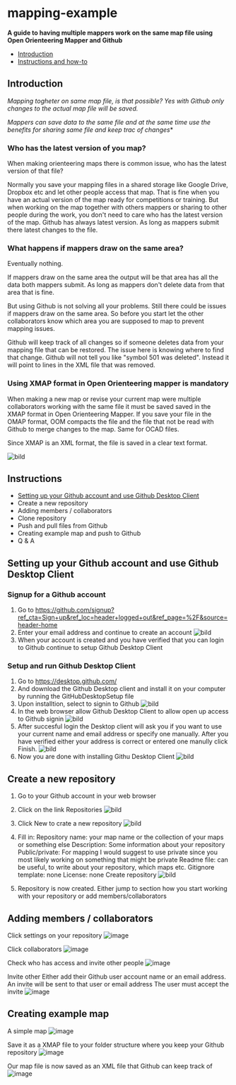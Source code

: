 # mapping-example

**A guide to having multiple mappers work on the same map file using Open Orienteering Mapper and Github**

- [Introduction](https://github.com/henrikopersson/mapping-example/blob/main/README.md#introduction)
- [Instructions and how-to](https://github.com/henrikopersson/mapping-example/blob/main/README.md#instructions)



## Introduction
*Mapping togheter on same map file, is that possible? Yes with Github only changes to the actual map file will be saved.*

*Mappers can save data to the same file and at the same time use the benefits for sharing same file and keep trac of changes**


### Who has the latest version of you map?

When making orienteering maps there is common issue, who has the latest version of that file? 

Normally you save your mapping files in a shared storage like Google Drive, Dropbox etc and let other people access that map. That is fine when you have an actual version of the map ready for competitions or training. But when working on the map together with others mappers or sharing to other people during the work, you don't need to care who has the latest version of the map. Github has always latest version. As long as mappers submit there latest changes to the file.


### What happens if mappers draw on the same area? ###

Eventually nothing.

If mappers draw on the same area the output will be that area has all the data both mappers submit.
As long as mappers don't delete data from that area that is fine. 

But using Github is not solving all your problems. Still there could be issues if mappers draw on the same area. So before you start let the other collaborators know which area you are supposed to map to prevent mapping issues.

Github will keep track of all changes so if someone deletes data from your mapping file that can be restored. The issue here is knowing where to find that change. Github will not tell you like "symbol 501 was deleted". Instead it will point to lines in the XML file that was removed.


### Using XMAP format in Open Orienteering mapper is mandatory ###

When making a new map or revise your current map were multiple collaborators working with the same file it must be saved saved in the XMAP format in Open Orienteering Mapper. If you save your file in the OMAP format, OOM compacts the file and the file that not be read with Github to merge changes to the map. Same for OCAD files. 

Since XMAP is an XML format, the file is saved in a clear text format.

![bild](https://user-images.githubusercontent.com/72732333/196690935-b5aafcdf-f917-42ca-a27e-608df78b1ef0.png)




## Instructions
- [Setting up your Github account and use Github Desktop Client](https://github.com/henrikopersson/mapping-example/blob/main/README.md#setting-up-your-github-account-and-use-github-desktop-client)
- Create a new repository
- Adding members / collaborators
- Clone repository
- Push and pull files from Github
- Creating example map and push to Github
- Q & A


## Setting up your Github account and use Github Desktop Client

### Signup for a Github account
1. Go to https://github.com/signup?ref_cta=Sign+up&ref_loc=header+logged+out&ref_page=%2F&source=header-home
2. Enter your email address and continue to create an account
![bild](https://user-images.githubusercontent.com/5741093/195793640-6c245635-78fc-4e6f-9edd-be6afd486431.png)
3. When your account is created and you have verified that you can login to Github continue to setup Github Desktop Client

### Setup and run Github Desktop Client
1. Go to https://desktop.github.com/
2. And download the Github Desktop client and install it on your computer by running the GitHubDesktopSetup file
3. Upon installtion, select to signin to Github
![bild](https://user-images.githubusercontent.com/5741093/195795570-89f19c40-9c16-459f-b813-ca3e457ba48f.png)
4. In the web browser allow Github Desktop Client to allow open up access to Github signin
![bild](https://user-images.githubusercontent.com/5741093/195796075-cba42037-a44b-49a6-82b5-f698089a693e.png)
5. After succesful login the Desktop client will ask you if you want to use your current name and email address or specify one manually. After you have verified either your address is correct or entered one manully click Finish.
![bild](https://user-images.githubusercontent.com/5741093/195796498-bdc164be-296b-49ae-8555-863c6e818730.png)
6. Now you are done with installing Githu Desktop Client
![bild](https://user-images.githubusercontent.com/5741093/195796809-cf0efbb6-f996-4c76-8ef2-0425c10d15c0.png)

## Create a new repository

1. Go to your Github account in your web browser
2. Click on the link Repositories
![bild](https://user-images.githubusercontent.com/72732333/196682951-5dfd0f83-a873-4755-8006-595b16bf3725.png)
3. Click New to crate a new repository
![bild](https://user-images.githubusercontent.com/72732333/196683052-5da052bd-3c92-4856-8a17-5f6873359270.png)
4. Fill in:
Repository name: your map name or the collection of your maps or something else
Description: Some information about your repository
Public/private: For mapping I would suggest to use private since you most likely working on something that might be private
Readme file: can be useful, to write about your repository, which maps etc.
Gitignore template: none
License: none
Create repository
![bild](https://user-images.githubusercontent.com/72732333/196683937-6a83f41c-1151-4a3a-99f7-2941dc5adf00.png)

5. Repository is now created. Either jump to section how you start working with your repository or add members/collaborators

## Adding members / collaborators
Click settings on your repository
![image](https://user-images.githubusercontent.com/5741093/196257378-d7f75f4b-203d-4266-98c6-d06b7dbaddaf.png)

Click collaborators
![image](https://user-images.githubusercontent.com/5741093/196257491-deef829e-2f54-4e29-a58e-43ee5e1c9295.png)

Check who has access and invite other people
![image](https://user-images.githubusercontent.com/5741093/196257579-edb3a702-9c1c-4d63-bc4c-3d1d0dde24c1.png)

Invite other
Either add their Github user account name or an email address. An invite will be sent to that user or email address
The user must accept the invite 
![image](https://user-images.githubusercontent.com/5741093/196257764-5ba7ee63-f162-4d05-bdb4-a3955ba26229.png)


## Creating example map

A simple map 
![image](https://user-images.githubusercontent.com/5741093/196256390-a757ce10-3f73-4bdc-868d-5aea1ec48b94.png)

Save it as a XMAP file to your folder structure where you keep your Github repository
![image](https://user-images.githubusercontent.com/5741093/196256611-4d49ad0b-b8cc-4b91-bfe3-8020f39c85bc.png)

Our map file is now saved as an XML file that Github can keep track of
![image](https://user-images.githubusercontent.com/5741093/196256975-177526c9-6828-4a0d-85b1-75af62c21b2a.png)


